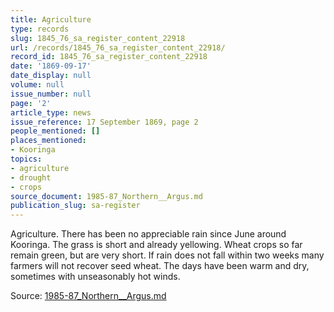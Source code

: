 ```yaml
---
title: Agriculture
type: records
slug: 1845_76_sa_register_content_22918
url: /records/1845_76_sa_register_content_22918/
record_id: 1845_76_sa_register_content_22918
date: '1869-09-17'
date_display: null
volume: null
issue_number: null
page: '2'
article_type: news
issue_reference: 17 September 1869, page 2
people_mentioned: []
places_mentioned:
- Kooringa
topics:
- agriculture
- drought
- crops
source_document: 1985-87_Northern__Argus.md
publication_slug: sa-register
---
```


Agriculture.  There has been no appreciable rain since June around Kooringa.  The grass is short and already yellowing.  Wheat crops so far remain green, but are very short.  If rain does not fall within two weeks many farmers will not recover seed wheat.  The days have been warm and dry, sometimes with unseasonably hot winds.

Source: [1985-87_Northern__Argus.md](/downloads/markdown/1985-87_Northern__Argus.md)
